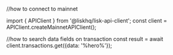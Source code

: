 //how to connect to mainnet

import { APIClient } from '@liskhq/lisk-api-client';
const client = APIClient.createMainnetAPIClient();

//how to search data fields on transaction
const result = await client.transactions.get({data: '%hero%'});